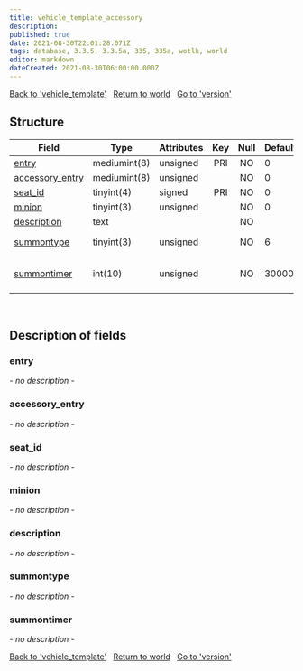 ```yaml
---
title: vehicle_template_accessory
description: 
published: true
date: 2021-08-30T22:01:28.071Z
tags: database, 3.3.5, 3.3.5a, 335, 335a, wotlk, world
editor: markdown
dateCreated: 2021-08-30T06:00:00.000Z
---
```


<a href="https://trinitycore.info/en/database/335/world/vehicle_template" class="mt-5 v-btn v-btn--depressed v-btn--flat v-btn--outlined theme--light v-size--default darkblue--text text--lighten-3"><span class="v-btn__content"><i aria-hidden="true" class="v-icon notranslate v-icon--left mdi mdi-arrow-left theme--light"></i><span>Back to 'vehicle_template'</span></span></a>&nbsp;&nbsp;&nbsp;<a href="https://trinitycore.info/en/database/335/world/home" class="mt-5 v-btn v-btn--depressed v-btn--flat v-btn--outlined theme--light v-size--default darkblue--text text--lighten-3"><span class="v-btn__content"><i aria-hidden="true" class="v-icon notranslate v-icon--left mdi mdi-home-outline theme--light"></i><span>Return to world</span></span></a>&nbsp;&nbsp;&nbsp;<a href="https://trinitycore.info/en/database/335/world/version" class="mt-5 v-btn v-btn--depressed v-btn--flat v-btn--outlined theme--light v-size--default darkblue--text text--lighten-3"><span class="v-btn__content"><span>Go to 'version'</span><i aria-hidden="true" class="v-icon notranslate v-icon--right mdi mdi-arrow-right theme--light"></i></span></a>

## Structure

| Field | Type | Attributes | Key | Null | Default | Extra | Comment |
| --- | --- | --- | :---: | :---: | --- | --- | --- |
| [entry](#entry) | mediumint(8) | unsigned | PRI | NO | 0 |  |  |
| [accessory_entry](#accessory_entry) | mediumint(8) | unsigned |  | NO | 0 |  |  |
| [seat_id](#seat_id) | tinyint(4) | signed | PRI | NO | 0 |  |  |
| [minion](#minion) | tinyint(3) | unsigned |  | NO | 0 |  |  |
| [description](#description) | text |  |  | NO |  |  |  |
| [summontype](#summontype) | tinyint(3) | unsigned |  | NO | 6 |  | see enum TempSummonType |
| [summontimer](#summontimer) | int(10) | unsigned |  | NO | 30000 |  | timer, only relevant for certain summontypes |
&nbsp;
## Description of fields

### entry
*- no description -*
&nbsp;

### accessory_entry
*- no description -*
&nbsp;

### seat_id
*- no description -*
&nbsp;

### minion
*- no description -*
&nbsp;

### description
*- no description -*
&nbsp;

### summontype
*- no description -*
&nbsp;

### summontimer
*- no description -*
&nbsp;

<a href="https://trinitycore.info/en/database/335/world/vehicle_template" class="mt-5 v-btn v-btn--depressed v-btn--flat v-btn--outlined theme--light v-size--default darkblue--text text--lighten-3"><span class="v-btn__content"><i aria-hidden="true" class="v-icon notranslate v-icon--left mdi mdi-arrow-left theme--light"></i><span>Back to 'vehicle_template'</span></span></a>&nbsp;&nbsp;&nbsp;<a href="https://trinitycore.info/en/database/335/world/home" class="mt-5 v-btn v-btn--depressed v-btn--flat v-btn--outlined theme--light v-size--default darkblue--text text--lighten-3"><span class="v-btn__content"><i aria-hidden="true" class="v-icon notranslate v-icon--left mdi mdi-home-outline theme--light"></i><span>Return to world</span></span></a>&nbsp;&nbsp;&nbsp;<a href="https://trinitycore.info/en/database/335/world/version" class="mt-5 v-btn v-btn--depressed v-btn--flat v-btn--outlined theme--light v-size--default darkblue--text text--lighten-3"><span class="v-btn__content"><span>Go to 'version'</span><i aria-hidden="true" class="v-icon notranslate v-icon--right mdi mdi-arrow-right theme--light"></i></span></a>

